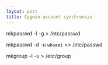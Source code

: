 ```yaml
---
layout: post
title: Cygwin account synchronize
---
```

mkpasswd -l -g > /etc/passwd

mkpasswd -d -u `whoami` >> /etc/passwd

mkgroup  -l -u > /etc/group
